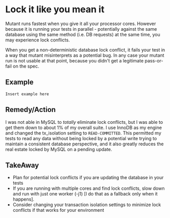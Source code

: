 # Lock it like you mean it

Mutant runs fastest when you give it all your processor cores. However because it is running your tests in parallel - potentially against the same database using the same method (i.e. DB requests) at the same time, you may experience lock conflicts.

When you get a non-deterministic database lock conflict, it fails your test in a way that mutant misinterprets as a potential bug. In any case your mutant run is not usable at that point, because you didn't get a legitimate pass-or-fail on the spec.

## Example

```
Insert example here

```
## Remedy/Action

I was not able in MySQL to *totally* eliminate lock conflicts, but I was able to get them down to about 1% of my overall suite. I use InnoDB as my engine and changed the tx_isolation setting to `READ-COMMITTED`. This permitted my tests to read any data without being locked by a potential write trying to maintain a consistent database perspective, and it also greatly reduces the real estate locked by MySQL on a pending update.

## TakeAway

- Plan for potential lock conflicts if you are updating the database in your tests
- If you are running with multiple cores and find lock conflicts, slow down and run with just one worker (-j1) [I do that as a fallback only when it happens].
- Consider changing your transaction isolation settings to minimize lock conflicts if that works for your environment
